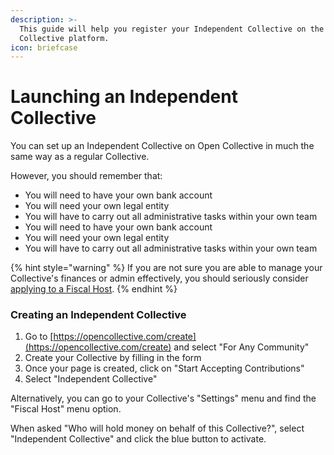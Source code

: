 ```yaml
---
description: >-
  This guide will help you register your Independent Collective on the Open
  Collective platform.
icon: briefcase
---
```


# Launching an Independent Collective

You can set up an Independent Collective on Open Collective in much the same way as a regular Collective.

However, you should remember that:

* You will need to have your own bank account
* You will need your own legal entity&#x20;
* You will have to carry out all administrative tasks within your own team
* You will need to have your own bank account
* You will need your own legal entity&#x20;
* You will have to carry out all administrative tasks within your own team

{% hint style="warning" %}
If you are not sure you are able to manage your Collective's finances or admin effectively, you should seriously consider [applying to a Fiscal Host](../../fiscal-hosts/fiscal-hosts.md).
{% endhint %}

### Creating an Independent Collective

1. Go to [https://opencollective.com/create](https://opencollective.com/create) and select "For Any Community"
2. Create your Collective by filling in the form
3. Once your page is created, click on "Start Accepting Contributions"
4. Select "Independent Collective"

Alternatively, you can go to your Collective's "Settings" menu and find the "Fiscal Host" menu option.

When asked "Who will hold money on behalf of this Collective?", select "Independent Collective" and click the blue button to activate.
